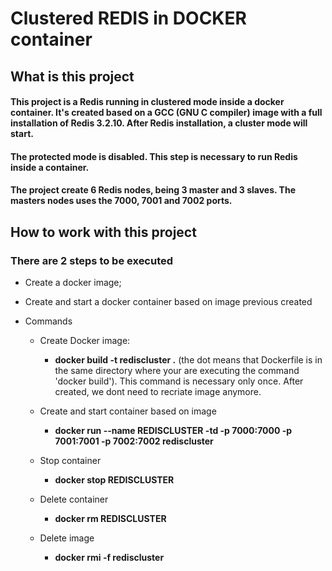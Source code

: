 # Clustered REDIS in DOCKER container

## What is this project

#### This project is a Redis running in clustered mode inside a docker container. It's created based on a GCC (GNU C compiler) image with a full installation of Redis 3.2.10. After Redis installation, a cluster mode will start. 
#### The protected mode is disabled. This step is necessary to run Redis inside a container.
#### The project create 6 Redis nodes, being 3 master and 3 slaves. The masters nodes uses the 7000, 7001 and 7002 ports.

## How to work with this project

### There are 2 steps to be executed
* Create a docker image;
* Create and start a docker container based on image previous created

* Commands
	
	* Create Docker image:
		* __docker build -t rediscluster .__ (the dot means that Dockerfile is in the same directory where your are executing the command 'docker build').
		This command is necessary only once. After created, we dont need to recriate image anymore.
	
	* Create and start container based on image
		* __docker run --name REDISCLUSTER -td -p 7000:7000 -p 7001:7001 -p 7002:7002 rediscluster__
	
	* Stop container
		* __docker stop REDISCLUSTER__
	
	* Delete container
		* __docker rm REDISCLUSTER__
	
	* Delete image
		* __docker rmi -f rediscluster__